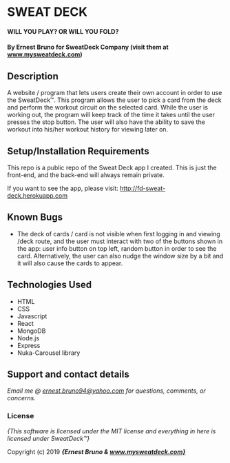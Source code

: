 # SWEAT DECK
#### WILL YOU PLAY? OR WILL YOU FOLD?

#### By **Ernest Bruno for SweatDeck Company (visit them at www.mysweatdeck.com)**

## Description

A website / program that lets users create their own account in order to use the SweatDeck™. This program allows the user to pick a card from the deck and perform the workout circuit on the selected card. While the user is working out, the program will keep track of the time it takes until the user presses the stop button. The user will also have the ability to save the workout into his/her workout history for viewing later on.


## Setup/Installation Requirements

This repo is a public repo of the Sweat Deck app I created. This is just the front-end, and the back-end will always remain private.

If you want to see the app, please visit: http://fd-sweat-deck.herokuapp.com


## Known Bugs

* The deck of cards / card is not visible when first logging in and viewing /deck route, and the user must interact with two of the buttons shown in the app: user info button on top left, random button in order to see the card. Alternatively, the user can also nudge the window size by a bit and it will also cause the cards to appear.

## Technologies Used
* HTML
* CSS
* Javascript
* React
* MongoDB
* Node.js
* Express
* Nuka-Carousel library

## Support and contact details

_Email me @ ernest.bruno94@yahoo.com for questions, comments, or concerns._

### License

*{This software is licensed under the MIT license and everything in here is licensed under SweatDeck™}*

Copyright (c) 2019 **_{Ernest Bruno & www.mysweatdeck.com}_**
